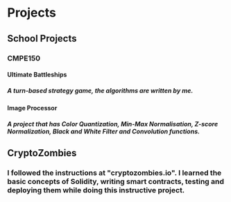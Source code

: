 # Projects
## School Projects
### CMPE150
#### Ultimate Battleships
##### A turn-based strategy game, the algorithms are written by me.
#### Image Processor
##### A project that has Color Quantization, Min-Max Normalisation, Z-score Normalization, Black and White Filter and Convolution functions.
## CryptoZombies
### I followed the instructions at "cryptozombies.io". I learned the basic concepts of Solidity, writing smart contracts, testing and deploying them while doing this instructive project.
